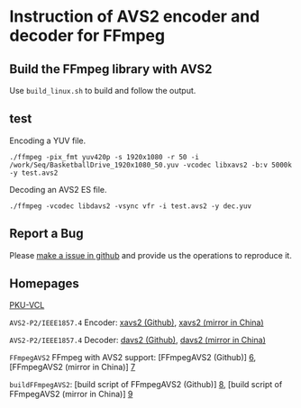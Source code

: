 # Instruction of AVS2 encoder and decoder for FFmpeg

## Build the FFmpeg library with AVS2
Use `build_linux.sh` to build and follow the output.

## test
Encoding a YUV file.
```
./ffmpeg -pix_fmt yuv420p -s 1920x1080 -r 50 -i /work/Seq/BasketballDrive_1920x1080_50.yuv -vcodec libxavs2 -b:v 5000k -y test.avs2
```
Decoding an AVS2 ES file.
```
./ffmpeg -vcodec libdavs2 -vsync vfr -i test.avs2 -y dec.yuv
```

## Report a Bug
 
 Please [make a issue in github][10] and provide us the operations to reproduce it.

## Homepages

[PKU-VCL][1]

`AVS2-P2/IEEE1857.4` Encoder: [xavs2 (Github)][2], [xavs2 (mirror in China)][3]

`AVS2-P2/IEEE1857.4` Decoder: [davs2 (Github)][4], [davs2 (mirror in China)][5]

`FFmpegAVS2` FFmpeg with AVS2 support:  [FFmpegAVS2 (Github)] [6], [FFmpegAVS2 (mirror in China)] [7]

`buildFFmpegAVS2`: [build script of FFmpegAVS2 (Github)] [8], [build script of FFmpegAVS2 (mirror in China)] [9]

  [1]: http://vcl.idm.pku.edu.cn/ "PKU-VCL"
  [2]: https://github.com/pkuvcl/xavs2 "xavs2 github repository"
  [3]: https://gitee.com/pkuvcl/xavs2 "xavs2 gitee repository"
  [4]: https://github.com/pkuvcl/davs2 "davs2 decoder@github"
  [5]: https://gitee.com/pkuvcl/davs2 "davs2 decoder@gitee"
  [6]: https://github.com/pkuvcl/FFmpegAVS2 "FFmpegAVS2@github"
  [7]: https://gitee.com/pkuvcl/FFmpegAVS2  "FFmpegAVS2@gitee"
  [8]: https://github.com/pkuvcl/buildFFmpegAVS2 "FFmpegAVS2 build script @ github"
  [9]: https://gitee.com/pkuvcl/buildFFmpegAVS2  "FFmpegAVS2 build script @ gitee"
  [10]: https://github.com/pkuvcl/buildFFmpegAVS2/issues "FFmpegAVS2 build issue"
